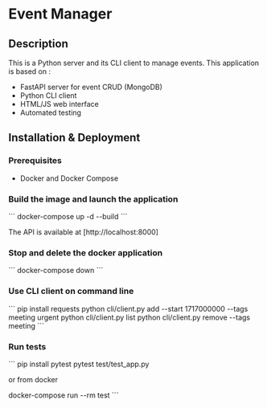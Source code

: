 # Event Manager

## Description
This is a Python server and its CLI client to manage events.
This application is based on :


- FastAPI server for event CRUD (MongoDB)
- Python CLI client
- HTML/JS web interface
- Automated testing

## Installation & Deployment

### Prerequisites
- Docker and Docker Compose

### Build the image and launch the application

\`\`\`
docker-compose up -d --build
\`\`\`

The API is available at [http://localhost:8000]


### Stop and delete the docker application
\`\`\`
docker-compose down
\`\`\`

### Use CLI client on command line

\`\`\`
pip install requests
python cli/client.py add --start 1717000000 --tags meeting urgent
python cli/client.py list
python cli/client.py remove --tags meeting
\`\`\`

### Run tests

\`\`\`
pip install pytest
pytest test/test_app.py

or from docker

docker-compose run --rm test
\`\`\`




